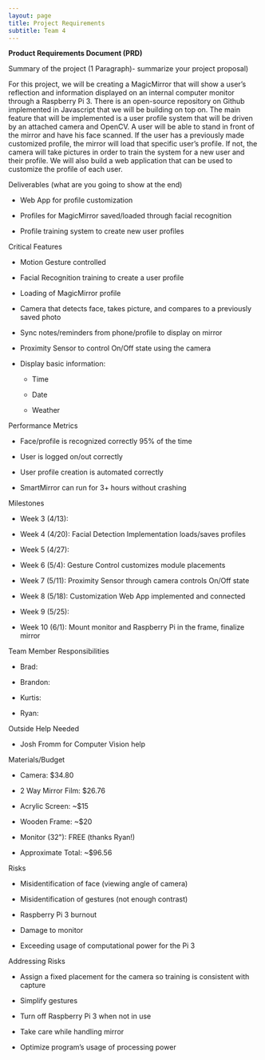 ```yaml
---
layout: page
title: Project Requirements
subtitle: Team 4
---
```


**Product Requirements Document (PRD)**

Summary of the project (1 Paragraph)- summarize your project proposal)

For this project, we will be creating a MagicMirror that will show a user’s reflection and information displayed on an internal computer monitor through a Raspberry Pi 3. There is an open-source repository on Github implemented in Javascript that we will be building on top on. The main feature that will be implemented is a user profile system that will be driven by an attached camera and OpenCV. A user will be able to stand in front of the mirror and have his face scanned. If the user has a previously made customized profile, the mirror will load that specific user’s profile. If not, the camera will take pictures in order to train the system for a new user and their profile. We will also build a web application that can be used to customize the profile of each user.

Deliverables (what are you going to show at the end)

* Web App for profile customization

* Profiles for MagicMirror saved/loaded through facial recognition

* Profile training system to create new user profiles

Critical Features

* Motion Gesture controlled

* Facial Recognition training to create a user profile

* Loading of MagicMirror profile

* Camera that detects face, takes picture, and compares to a previously saved photo

* Sync notes/reminders from phone/profile to display on mirror

* Proximity Sensor to control On/Off state using the camera

* Display basic information:

    * Time

    * Date

    * Weather

Performance Metrics

* Face/profile is recognized correctly 95% of the time

* User is logged on/out correctly

* User profile creation is automated correctly

* SmartMirror can run for 3+ hours without crashing

Milestones

* Week 3 (4/13):

* Week 4 (4/20): Facial Detection Implementation loads/saves profiles

* Week 5 (4/27): 

* Week 6 (5/4): Gesture Control customizes module placements

* Week 7 (5/11): Proximity Sensor through camera controls On/Off state

* Week 8 (5/18): Customization Web App implemented and connected

* Week 9 (5/25):

* Week 10 (6/1): Mount monitor and Raspberry Pi in the frame, finalize mirror

Team Member Responsibilities

* Brad:

* Brandon:

* Kurtis:

* Ryan:

Outside Help Needed

* Josh Fromm for Computer Vision help

Materials/Budget

* Camera: $34.80

* 2 Way Mirror Film: $26.76

* Acrylic Screen: ~$15

* Wooden Frame: ~$20

* Monitor (32"): FREE (thanks Ryan!)

* Approximate Total: ~$96.56

Risks

* Misidentification of face (viewing angle of camera)

* Misidentification of gestures (not enough contrast)

* Raspberry Pi 3 burnout

* Damage to monitor

* Exceeding usage of computational power for the Pi 3

Addressing Risks

* Assign a fixed placement for the camera so training is consistent with capture

* Simplify gestures

* Turn off Raspberry Pi 3 when not in use

* Take care while handling mirror

* Optimize program’s usage of processing power
